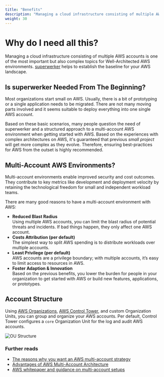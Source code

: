 ```yaml
---
title: "Benefits"
description: "Managing a cloud infrastructure consisting of multiple AWS accounts is one of the most important but also complex topics for Well-Architected AWS environments."
weight: 30
---
```


# Why do I need all this?

Managing a cloud infrastructure consisting of multiple AWS accounts is one of the most important but also complex topics for Well-Architected AWS environments. [superwerker] helps to establish the baseline for your AWS landscape.

## Is superwerker Needed From The Beginning?

Most organizations start small on AWS. Usually, there is a bit of prototyping or a single application needs to be migrated. There are not many moving parts involved and it seems suitable to deploy everything into one single AWS account.

Based on these basic scenarios, many people question the need of superwerker and a structured approach to a multi-account AWS environment when getting started with AWS. Based on the experiences with complex architectures on AWS, it's guaranteed that previous _small project_ will get more complex as they evolve. Therefore, ensuring best-practices for AWS from the outset is highly recommended.

## Multi-Account AWS Environments?

Multi-account environments enable improved security and cost outcomes. They contribute to key metrics like development and deployment velocity by retaining the technological freedom for small and independent workload teams.

There are many good reasons to have a multi-account environment with AWS:

- **Reduced Blast Radius** \
   Using multiple AWS accounts, you can limit the blast radius of potential threats and incidents. If bad things happen, they only affect one AWS account.
- **Costs Attribution (per default)** \
   The simplest way to split AWS spending is to distribute workloads over multiple accounts.
- **Least Privilege (per default)** \
  AWS accounts are a privilege boundary; with multiple accounts, it’s easy to limit access to resources in AWS.
- **Foster Adaption & Innovation** \
  Based on the previous benefits, you lower the burden for people in your organization to get started with AWS or build new features, applications, or prototypes.

## Account Structure

Using [AWS Organizations], [AWS Control Tower], and custom Organization Units, you can group and organize your AWS accounts. Per default, Control Tower configures a `core` Organization Unit for the log and audit AWS accounts.

![OU Structure](/images/accounts.png)

### Further reads

- [The reasons why you want an AWS multi-account strategy](https://kreuzwerker.de/post/AWS-multi-account-strategies)
- [Advantages of AWS Multi-Account Architecture](https://ruempler.eu/2017/07/09/advantages-aws-multi-account-architecture/)
- [AWS whitepaper and guidance on multi-account setups](https://docs.aws.amazon.com/whitepapers/latest/organizing-your-aws-environment/organizing-your-aws-environment.html)

[superwerker]: https://github.com/superwerker/superwerker
[aws organizations]: https://aws.amazon.com/organizations/
[aws control tower]: https://aws.amazon.com/controltower/
